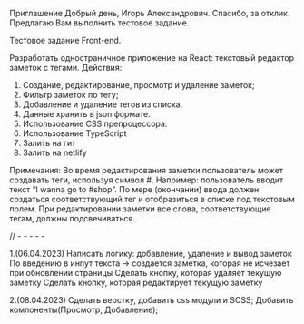 Приглашение
Добрый день, Игорь Александрович.
Спасибо, за отклик. Предлагаю Вам выполнить тестовое задание.

Тестовое задание Front-end.

Разработать одностраничное приложение на React: текстовый редактор заметок с тегами.
Действия:
1. Создание, редактирование, просмотр и удаление заметок;
2. Фильтр заметок по тегу;
3. Добавление и удаление тегов из списка.
4. Данные хранить в json формате.
5. Использование CSS препроцессора.
6. Использование TypeScript
7. Залить на гит
8. Залить на netlify

Примечания:
Во время редактирования заметки пользователь может создавать теги, используя символ #.
Например: пользователь вводит текст “I wanna go to #shop”. По мере (окончании) ввода должен создаться соответствующий тег и отобразиться в списке под текстовым полем.
При редактировании заметки все слова, соответствующие тегам, должны подсвечиваться.

// - - - - -

1.(06.04.2023)
Написать логику: добавление, удаление и вывод заметок
По введению в инпут текста -> создается заметка, которая не исчезает при обновлении страницы
Сделать кнопку, которая удаляет текущую заметку
Сделать кнопку, которая редактирует текущую заметку

2.(08.04.2023)
Сделать верстку, добавить css модули и SCSS;
Добавить компоненты(Просмотр, Добавление);

